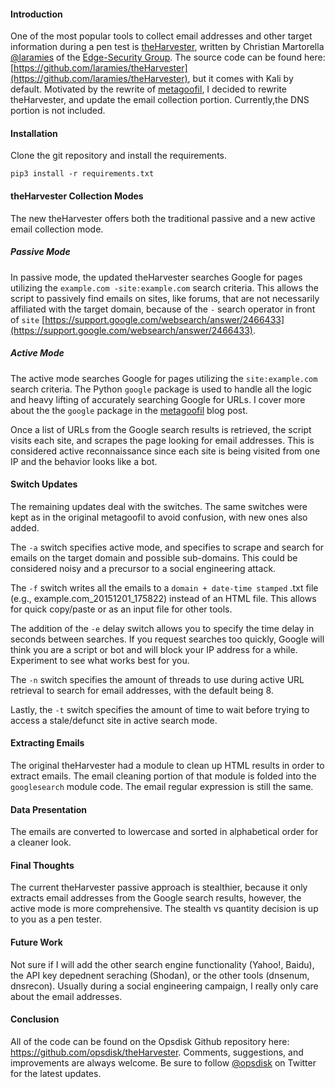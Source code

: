 #### Introduction

One of the most popular tools to collect email addresses and other target information during a pen test is [theHarvester](http://www.edge-security.com/theharvester.php), written by Christian Martorella [@laramies](http://twitter.com/laramies) of the [Edge-Security Group](http://www.edge-security.com/).  The source code can be found here: [https://github.com/laramies/theHarvester](https://github.com/laramies/theHarvester), but it comes with Kali by default.  Motivated by the rewrite of [metagoofil](https://github.com/opsdisk/metagoofil), I decided to rewrite theHarvester, and update the email collection portion. Currently,the DNS portion is not included.


#### Installation

Clone the git repository and install the requirements.

    pip3 install -r requirements.txt

#### theHarvester Collection Modes

The new theHarvester offers both the traditional passive and a new active email collection mode.


##### Passive Mode

In passive mode, the updated theHarvester searches Google for pages utilizing the `example.com -site:example.com` search criteria.  This allows the script to passively find emails on sites, like forums, that are not necessarily affiliated with the target domain, because of the `-` search operator in front of `site` [https://support.google.com/websearch/answer/2466433](https://support.google.com/websearch/answer/2466433).


##### Active Mode

The active mode searches Google for pages utilizing the `site:example.com` search criteria.  The Python `google` package is used to handle all the logic and heavy lifting of accurately searching Google for URLs.  I cover more about the the `google` package in the [metagoofil](http://blog.opsdisk.com/metagoofil/) blog post.

Once a list of URLs from the Google search results is retrieved, the script visits each site, and scrapes the page looking for email addresses.  This is considered active reconnaissance since each site is being visited from one IP and the behavior looks like a bot.


#### Switch Updates

The remaining updates deal with the switches.  The same switches were kept as in the original metagoofil to avoid confusion, with new ones also added.

The `-a` switch specifies active mode, and specifies to scrape and search for emails on the target domain and possible sub-domains.  This could be considered noisy and a precursor to a social engineering attack.

The `-f` switch writes all the emails to a `domain + date-time stamped` .txt file (e.g., example.com\_20151201_175822) instead of an HTML file.  This allows for quick copy/paste or as an input file for other tools.

The addition of the `-e` delay switch allows you to specify the time delay in seconds between searches.  If you request searches too quickly, Google will think you are a script or bot and will block your IP address for a while.  Experiment to see what works best for you.

The `-n` switch specifies the amount of threads to use during active URL retrieval to search for email addresses, with the default being 8.

Lastly, the `-t` switch specifies the amount of time to wait before trying to access a stale/defunct site in active search mode.


#### Extracting Emails

The original theHarvester had a module to clean up HTML results in order to extract emails.  The email cleaning portion of that module is folded into the `googlesearch` module code.  The email regular expression is still the same.


#### Data Presentation

The emails are converted to lowercase and sorted in alphabetical order for a cleaner look.


#### Final Thoughts

The current theHarvester passive approach is stealthier, because it only extracts email addresses from the Google search results, however, the active mode is more comprehensive.  The stealth vs quantity decision is up to you as a pen tester.


#### Future Work

Not sure if I will add the other search engine functionality (Yahoo!, Baidu), the API key depednent seraching (Shodan), or the other tools (dnsenum, dnsrecon).  Usually during a social engineering campaign, I really only care about the email addresses.


#### Conclusion

All of the code can be found on the Opsdisk Github repository here: https://github.com/opsdisk/theHarvester.  Comments, suggestions, and improvements are always welcome.  Be sure to follow [@opsdisk](https://twitter.com/opsdisk) on Twitter for the latest updates.
 
